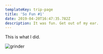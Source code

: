 ```yaml
---
templateKey: trip-page
title: 'So Fun #1'
date: 2019-04-20T16:47:35.782Z
description: It was fun. Get out of my ear.
---
```

This is what I did.

![grinder](/img/blog-index.jpg "Coffee Grinder")
